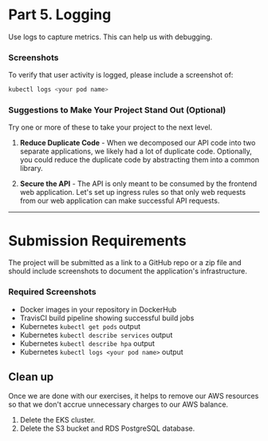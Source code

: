 
# Part 5. Logging  
Use logs to capture metrics.  This can help us with debugging.

### Screenshots
To verify that user activity is logged, please include a screenshot of:

```bash
kubectl logs <your pod name>
```


### Suggestions to Make Your Project Stand Out (Optional)   

Try one or more of these to take your project to the next level.

1. **Reduce Duplicate Code** - When we decomposed our API code into two separate applications, we likely had a lot of duplicate code. Optionally, you could reduce the duplicate code by abstracting them into a common library.


2. **Secure the API** - The API is only meant to be consumed by the frontend web application. Let's set up ingress rules so that only web requests from our web application can make successful API requests.


--- 


# Submission Requirements
The project will be submitted as a link to a GitHub repo or a zip file and should include screenshots to document the application's infrastructure.

### Required Screenshots
* Docker images in your repository in DockerHub
* TravisCI build pipeline showing successful build jobs
* Kubernetes `kubectl get pods` output
* Kubernetes `kubectl describe services` output
* Kubernetes `kubectl describe hpa` output  
* Kubernetes `kubectl logs <your pod name>` output 

## Clean up
Once we are done with our exercises, it helps to remove our AWS resources so that we don't accrue unnecessary charges to our AWS balance.
1. Delete the EKS cluster.
2. Delete the S3 bucket and RDS PostgreSQL database.
